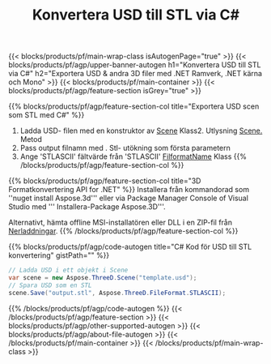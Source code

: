 ﻿---
title: Konvertera USD till STL via C# 
description: Konvertera USD & andra 3D filer med .NET API
url: /sv/net/conversion/usd-to-stl/
family: 3d
platformtag: net
feature: conversion
informat: USD
outformat: STL
otherformats: OBJ DXF DAE DRC RVM STL ASE FBX 
---
{{< blocks/products/pf/main-wrap-class isAutogenPage="true" >}}
{{< blocks/products/pf/agp/upper-banner-autogen h1="Konvertera USD till STL via C#" h2="Exportera USD & andra 3D filer med .NET Ramverk, .NET kärna och Mono" >}}
{{< blocks/products/pf/main-container >}}
{{< blocks/products/pf/agp/feature-section isGrey="true" >}}

{{% blocks/products/pf/agp/feature-section-col title="Exportera USD scen som STL med C#" %}}
1. Ladda USD- filen med en konstruktor av [Scene](https://apireference.aspose.com/3d/net/aspose.threed/scene) Klass2. Utlysning [Scene.](https://apireference.aspose.com/3d/net/aspose.threed/scene/methods/save/index) Metod
3. Pass output filnamn med . Stl- utökning som första parametern
4. Ange 'STLASCII' fältvärde från 'STLASCII' [FilformatName](https://apireference.aspose.com/3d/net/aspose.threed/fileformat/fields/index) Klass
{{% /blocks/products/pf/agp/feature-section-col %}}

{{% blocks/products/pf/agp/feature-section-col title="3D Formatkonvertering API for .NET" %}}
Installera från kommandorad som ''nuget install Aspose.3d''' eller via Package Manager Console of Visual Studio med ''' Installera-Package Aspose.3D'''.

Alternativt, hämta offline MSI-installatören eller DLL i en ZIP-fil från [Nerladdningar](https://downloads.aspose.com/3d/net).
{{% /blocks/products/pf/agp/feature-section-col %}}

{{% blocks/products/pf/agp/code-autogen title="C# Kod för USD till STL konvertering" gistPath="" %}}
```cs
// Ladda USD i ett objekt i Scene 
var scene = new Aspose.ThreeD.Scene("template.usd");
// Spara USD som en STL 
scene.Save("output.stl", Aspose.ThreeD.FileFormat.STLASCII);

```
{{% /blocks/products/pf/agp/code-autogen %}}
{{< /blocks/products/pf/agp/feature-section >}}
{{< blocks/products/pf/agp/other-supported-autogen >}}
{{< blocks/products/pf/agp/about-file-autogen >}}
{{< /blocks/products/pf/main-container >}}
{{< /blocks/products/pf/main-wrap-class >}}